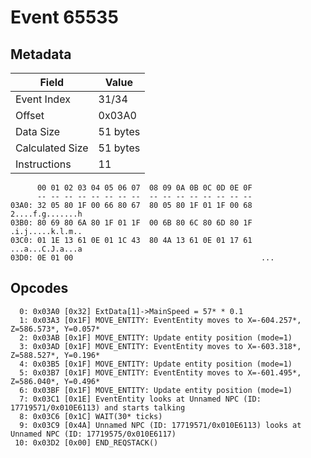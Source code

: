 # Event 65535

## Metadata

| Field           | Value    |
|-----------------|----------|
| Event Index     | 31/34    |
| Offset          | 0x03A0   |
| Data Size       | 51 bytes |
| Calculated Size | 51 bytes |
| Instructions    | 11       |

```
      00 01 02 03 04 05 06 07  08 09 0A 0B 0C 0D 0E 0F
      -- -- -- -- -- -- -- --  -- -- -- -- -- -- -- --
03A0: 32 05 80 1F 00 66 80 67  80 05 80 1F 01 1F 00 68  2....f.g.......h
03B0: 80 69 80 6A 80 1F 01 1F  00 6B 80 6C 80 6D 80 1F  .i.j.....k.l.m..
03C0: 01 1E 13 61 0E 01 1C 43  80 4A 13 61 0E 01 17 61  ...a...C.J.a...a
03D0: 0E 01 00                                          ...             
```

## Opcodes

```
  0: 0x03A0 [0x32] ExtData[1]->MainSpeed = 57* * 0.1
  1: 0x03A3 [0x1F] MOVE_ENTITY: EventEntity moves to X=-604.257*, Z=586.573*, Y=0.057*
  2: 0x03AB [0x1F] MOVE_ENTITY: Update entity position (mode=1)
  3: 0x03AD [0x1F] MOVE_ENTITY: EventEntity moves to X=-603.318*, Z=588.527*, Y=0.196*
  4: 0x03B5 [0x1F] MOVE_ENTITY: Update entity position (mode=1)
  5: 0x03B7 [0x1F] MOVE_ENTITY: EventEntity moves to X=-601.495*, Z=586.040*, Y=0.496*
  6: 0x03BF [0x1F] MOVE_ENTITY: Update entity position (mode=1)
  7: 0x03C1 [0x1E] EventEntity looks at Unnamed NPC (ID: 17719571/0x010E6113) and starts talking
  8: 0x03C6 [0x1C] WAIT(30* ticks)
  9: 0x03C9 [0x4A] Unnamed NPC (ID: 17719571/0x010E6113) looks at Unnamed NPC (ID: 17719575/0x010E6117)
 10: 0x03D2 [0x00] END_REQSTACK()
```
